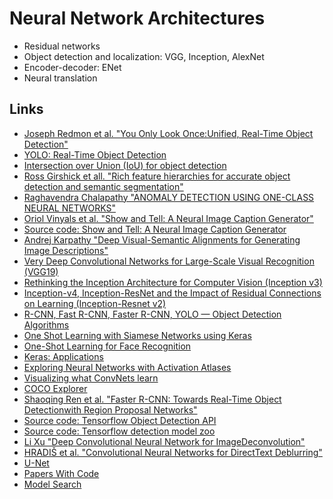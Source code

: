 # Neural Network Architectures

* Residual networks
* Object detection and localization: VGG, Inception, AlexNet
* Encoder-decoder: ENet
* Neural translation

## Links

* [Joseph Redmon et al. "You Only Look Once:Unified, Real-Time Object Detection"](https://arxiv.org/pdf/1506.02640.pdf)
* [YOLO: Real-Time Object Detection](https://pjreddie.com/darknet/yolo/)
* [Intersection over Union (IoU) for object detection](https://www.pyimagesearch.com/2016/11/07/intersection-over-union-iou-for-object-detection/)
* [Ross Girshick et all. "Rich feature hierarchies for accurate object detection and semantic segmentation"](https://arxiv.org/pdf/1311.2524.pdf)
* [Raghavendra Chalapathy "ANOMALY DETECTION  USING ONE-CLASS NEURAL NETWORKS"](https://arxiv.org/pdf/1802.06360.pdf)
* [Oriol Vinyals et al. "Show and Tell: A Neural Image Caption Generator"](https://arxiv.org/pdf/1411.4555.pdf)
* [Source code: Show and Tell: A Neural Image Caption Generator](https://github.com/tensorflow/models/tree/master/research/im2txt)
* [Andrej Karpathy "Deep Visual-Semantic Alignments for Generating Image Descriptions"](https://cs.stanford.edu/people/karpathy/cvpr2015.pdf)
* [Very Deep Convolutional Networks for Large-Scale Visual Recognition (VGG19)](https://www.robots.ox.ac.uk/~vgg/research/very_deep/)
* [Rethinking the Inception Architecture for Computer Vision (Inception v3)](https://arxiv.org/abs/1512.00567)
* [Inception-v4, Inception-ResNet and the Impact of Residual Connections on Learning (Inception-Resnet v2)](https://arxiv.org/abs/1602.07261)
* [R-CNN, Fast R-CNN, Faster R-CNN, YOLO — Object Detection Algorithms](https://towardsdatascience.com/r-cnn-fast-r-cnn-faster-r-cnn-yolo-object-detection-algorithms-36d53571365e)
* [One Shot Learning with Siamese Networks using Keras](https://towardsdatascience.com/one-shot-learning-with-siamese-networks-using-keras-17f34e75bb3d)
* [One-Shot Learning for Face Recognition](https://machinelearningmastery.com/one-shot-learning-with-siamese-networks-contrastive-and-triplet-loss-for-face-recognition/)
* [Keras: Applications](https://keras.io/applications/)
* [Exploring Neural Networks with Activation Atlases](https://distill.pub/2019/activation-atlas/)
* [Visualizing what ConvNets learn](https://cs231n.github.io/understanding-cnn/)
* [COCO Explorer](http://cocodataset.org/#explore)
* [Shaoqing Ren et al. "Faster R-CNN: Towards Real-Time Object Detectionwith Region Proposal Networks"](https://papers.nips.cc/paper/5638-faster-r-cnn-towards-real-time-object-detection-with-region-proposal-networks.pdf)
* [Source code: Tensorflow Object Detection API](https://github.com/tensorflow/models/tree/master/research/object_detection)
* [Source code: Tensorflow detection model zoo](https://github.com/tensorflow/models/blob/master/research/object_detection/g3doc/detection_model_zoo.md)
* [Li Xu "Deep Convolutional Neural Network for ImageDeconvolution"](https://papers.nips.cc/paper/5485-deep-convolutional-neural-network-for-image-deconvolution.pdf)
* [HRADIŠ et al. "Convolutional Neural Networks for DirectText Deblurring"](http://www.bmva.org/bmvc/2015/papers/paper006/paper006.pdf)
* [U-Net](https://en.wikipedia.org/wiki/U-Net)
* [Papers With Code](https://paperswithcode.com/)
* [Model Search](https://github.com/google/model_search)
